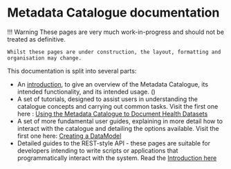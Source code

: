# Metadata Catalogue documentation


!!! Warning
    These pages are very much work-in-progress and should not be treated as definitive.
    
    Whilst these pages are under construction, the layout, formatting and organisation may change.    
      
This documentation is split into several parts:

- An [introduction](introduction.md), to give an overview of the Metadata Catalogue, its intended functionality, and its intended usage. ()
- A set of tutorials, designed to assist users in understanding the catalogue concepts and carrying out common tasks.  Visit the first one here
: [Using the Metadata Catalogue to Document Health Datasets](tutorial/document-assets/index.md)
- A set of more fundamental user guides, explaining in more detail how to interact with the catalogue and detailing the options available.  Visit
 the first one here: [Creating a DataModel](user/models.md)
- Detailed guides to the REST-style API - these pages are suitable for developers intending to write scripts or applications that programmatically
 interact with the system.  Read the [Introduction here](rest-api/introduction.md)    